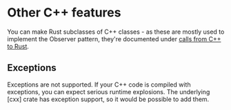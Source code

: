 # Other C++ features

You can make Rust subclasses of C++ classes - as these are mostly used to
implement the Observer pattern, they're documented under [calls from C++ to Rust](rust_calls.md).

## Exceptions

Exceptions are not supported. If your C++ code is compiled with exceptions,
you can expect serious runtime explosions. The underlying [cxx] crate has
exception support, so it would be possible to add them.

